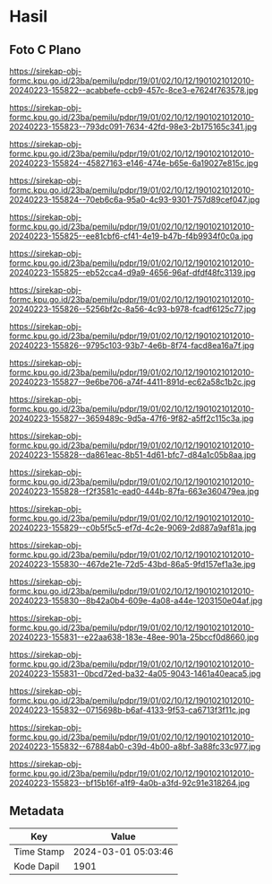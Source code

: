 # Hasil

## Foto C Plano

https://sirekap-obj-formc.kpu.go.id/23ba/pemilu/pdpr/19/01/02/10/12/1901021012010-20240223-155822--acabbefe-ccb9-457c-8ce3-e7624f763578.jpg

https://sirekap-obj-formc.kpu.go.id/23ba/pemilu/pdpr/19/01/02/10/12/1901021012010-20240223-155823--793dc091-7634-42fd-98e3-2b175165c341.jpg

https://sirekap-obj-formc.kpu.go.id/23ba/pemilu/pdpr/19/01/02/10/12/1901021012010-20240223-155824--45827163-e146-474e-b65e-6a19027e815c.jpg

https://sirekap-obj-formc.kpu.go.id/23ba/pemilu/pdpr/19/01/02/10/12/1901021012010-20240223-155824--70eb6c6a-95a0-4c93-9301-757d89cef047.jpg

https://sirekap-obj-formc.kpu.go.id/23ba/pemilu/pdpr/19/01/02/10/12/1901021012010-20240223-155825--ee81cbf6-cf41-4e19-b47b-f4b9934f0c0a.jpg

https://sirekap-obj-formc.kpu.go.id/23ba/pemilu/pdpr/19/01/02/10/12/1901021012010-20240223-155825--eb52cca4-d9a9-4656-96af-dfdf48fc3139.jpg

https://sirekap-obj-formc.kpu.go.id/23ba/pemilu/pdpr/19/01/02/10/12/1901021012010-20240223-155826--5256bf2c-8a56-4c93-b978-fcadf6125c77.jpg

https://sirekap-obj-formc.kpu.go.id/23ba/pemilu/pdpr/19/01/02/10/12/1901021012010-20240223-155826--9795c103-93b7-4e6b-8f74-facd8ea16a7f.jpg

https://sirekap-obj-formc.kpu.go.id/23ba/pemilu/pdpr/19/01/02/10/12/1901021012010-20240223-155827--9e6be706-a74f-4411-891d-ec62a58c1b2c.jpg

https://sirekap-obj-formc.kpu.go.id/23ba/pemilu/pdpr/19/01/02/10/12/1901021012010-20240223-155827--3659489c-9d5a-47f6-9f82-a5ff2c115c3a.jpg

https://sirekap-obj-formc.kpu.go.id/23ba/pemilu/pdpr/19/01/02/10/12/1901021012010-20240223-155828--da861eac-8b51-4d61-bfc7-d84a1c05b8aa.jpg

https://sirekap-obj-formc.kpu.go.id/23ba/pemilu/pdpr/19/01/02/10/12/1901021012010-20240223-155828--f2f3581c-ead0-444b-87fa-663e360479ea.jpg

https://sirekap-obj-formc.kpu.go.id/23ba/pemilu/pdpr/19/01/02/10/12/1901021012010-20240223-155829--c0b5f5c5-ef7d-4c2e-9069-2d887a9af81a.jpg

https://sirekap-obj-formc.kpu.go.id/23ba/pemilu/pdpr/19/01/02/10/12/1901021012010-20240223-155830--467de21e-72d5-43bd-86a5-9fd157ef1a3e.jpg

https://sirekap-obj-formc.kpu.go.id/23ba/pemilu/pdpr/19/01/02/10/12/1901021012010-20240223-155830--8b42a0b4-609e-4a08-a44e-1203150e04af.jpg

https://sirekap-obj-formc.kpu.go.id/23ba/pemilu/pdpr/19/01/02/10/12/1901021012010-20240223-155831--e22aa638-183e-48ee-901a-25bccf0d8660.jpg

https://sirekap-obj-formc.kpu.go.id/23ba/pemilu/pdpr/19/01/02/10/12/1901021012010-20240223-155831--0bcd72ed-ba32-4a05-9043-1461a40eaca5.jpg

https://sirekap-obj-formc.kpu.go.id/23ba/pemilu/pdpr/19/01/02/10/12/1901021012010-20240223-155832--0715698b-b6af-4133-9f53-ca6713f3f11c.jpg

https://sirekap-obj-formc.kpu.go.id/23ba/pemilu/pdpr/19/01/02/10/12/1901021012010-20240223-155832--67884ab0-c39d-4b00-a8bf-3a88fc33c977.jpg

https://sirekap-obj-formc.kpu.go.id/23ba/pemilu/pdpr/19/01/02/10/12/1901021012010-20240223-155823--bf15b16f-a1f9-4a0b-a3fd-92c91e318264.jpg


## Metadata

| Key        | Value               |
| ---------- | ------------------- |
| Time Stamp | 2024-03-01 05:03:46 |
| Kode Dapil | 1901                |



